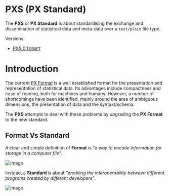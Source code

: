 # PXS (PX Standard)
The **PXS** or **PX Standard** is about standardising the exchange and dissemination of statistical data and meta-data over a `text/plain` file type.

Versions:
* [PXS 0.1 `DRAFT`](https://github.com/CSOIreland/PXS-Standard/wiki/PXS-0.1-(DRAFT))

# Introduction
The current [PX Format](https://github.com/CSOIreland/PXS-Standard/files/5095402/px-file_format_specification_2013.pdf) is a well established format for the presentation and representation of statistical data. Its advantages include compactness and ease of reading, both for machines and humans. However, a number of shortcomings have been identified, mainly around the area of ambiguous dimensions, the presentation of data and the syntaxt/schema.

The **PXS** attempts to deal with these problems by upgrading the **PX Format** to the new standard.

## Format Vs Standard

A clear and simple definition of **Format** is _"a way to encode information  for storage in a computer file"_.

![image](https://user-images.githubusercontent.com/53212047/90619066-b014f280-e208-11ea-9138-6a1cb7b6ff5b.png)

Instead, a **Standard** is about _"enabling the interoperability between different programs created by different developers"_.

![image](https://user-images.githubusercontent.com/53212047/90619142-c58a1c80-e208-11ea-863a-cb1253dfe672.png)
